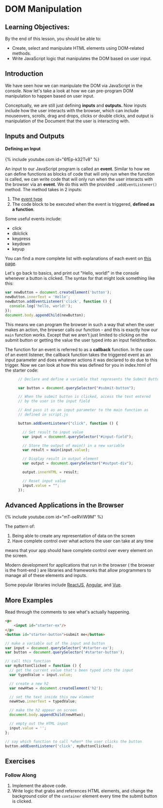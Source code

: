 # DOM Manipulation

## Learning Objectives:

By the end of this lesson, you should be able to:

- Create, select and manipulate HTML elements using DOM-related methods.
- Write JavaScript logic that manipulates the DOM based on user input.

## Introduction

We have seen how we can manipulate the DOM via JavaScript in the console. Now let's take a look at how we can pre-program DOM manipulation to happen based on user input.

Conceptually, we are still just defining **inputs** and **outputs.** Now inputs include how the user interacts with the browser, which can include mouseovers, scrolls, drag and drops, clicks or double clicks, and output is manipulation of the Document that the user is interacting with.

## Inputs and Outputs

#### Defining an Input

{% include youtube.com id="6fEp-k32Tv8" %}

An input to our JavaScript program is called an **event**. Similar to how we can define functions as blocks of code that will only run when the function is called, we can write code that will only run when the user interacts with the browser via an **event**. We do this with the provided `.addEventListener()` method. The method takes in 2 inputs:

1. The [event type](https://developer.mozilla.org/en-US/docs/Web/Events)
2. The code block to be executed when the event is triggered, **defined as a function**.

Some useful events include:

- click
- dblclick
- keypress
- keydown
- keyup

You can find a more complete list with explanations of each event on [this page](https://www.w3schools.com/jsref/dom_obj_event.asp).

Let's go back to basics, and print out "Hello, world!" in the console whenever a button is clicked. The syntax for that might look something like this:

```javascript
var newButton = document.createElement('button');
newButton.innerText = 'Hello';
newButton.addEventListener('click', function () {
  console.log('hello, world!');
});
document.body.appendChild(newButton);
```

This means we can program the browser in such a way that when the user makes an action, the browser calls our function - and this is exactly how our `main` function works. Except that we aren't just limited to clicking on the submit button or getting the value the user typed into an input field/textbox.

The function for an event is referred to as a **callback** function. In the case of an event listener, the callback function takes the triggered event as an input parameter and does whatever actions it was declared to do due to this trigger. Now we can look at how this was defined for you in index.html of the starter code:

```javascript
      // Declare and define a variable that represents the Submit Button

      var button = document.querySelector("#submit-button");

      // When the submit button is clicked, access the text entered
      // by the user in the input field

      // And pass it as an input parameter to the main function as
      // defined in script.js

      button.addEventListener("click", function () {

        // Set result to input value
        var input = document.querySelector("#input-field");

        // Store the output of main() in a new variable
        var result = main(input.value);

        // Display result in output element
        var output = document.querySelector("#output-div");

        output.innerHTML = result;

        // Reset input value
        input.value = "";
      });
```

## Advanced Applications in the Browser

{% include youtube.com id="mT-oeRViW9M" %}

The pattern of:

1. Being able to create any representation of data on the screen
2. Have complete control over what actions the user can take at any time

means that your app should have complete control over every element on the screen.

Modern development for applications that run in the browser ( the browser is the front-end ) are libraries and frameworks that allow programmers to manage all of these elements and inputs.

Some popular libraries include [ReactJS](https://reactjs.org), [Angular](https://angular.io), and [Vue](https://vuejs.org).

## More Examples

Read through the comments to see what's actually happening.

```html
<p>
    <input id="starter-ex"/>
</p>
<button id="starter-button">submit me</button>
```

```javascript
// make a variable out of the input and button
var input = document.querySelector('#starter-ex');
var button = document.querySelector('#starter-button');

// call this function
var myButtonClicked = function () {
  // get the current value that's been typed into the input
  var typedValue = input.value;

  // create a new h2
  var newHtwo = document.createElement('h2');

  // set the text inside this new element
  newHtwo.innerText = typedValue;

  // make the h2 appear on screen
  document.body.appendChild(newHtwo);

  // empty out the HTML input
  input.value = '';
};

// say which function to call *when* the user clicks the button
button.addEventListener('click', myButtonClicked);
```

## Exercises

### Follow Along

1. Implement the above code.
2. Write logic that grabs and references HTML elements, and change the background color of the `container` element every time the submit button is clicked.
